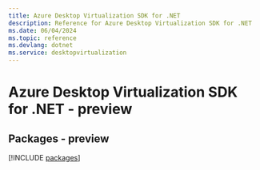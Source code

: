 ```yaml
---
title: Azure Desktop Virtualization SDK for .NET
description: Reference for Azure Desktop Virtualization SDK for .NET
ms.date: 06/04/2024
ms.topic: reference
ms.devlang: dotnet
ms.service: desktopvirtualization
---
```

# Azure Desktop Virtualization SDK for .NET - preview
## Packages - preview
[!INCLUDE [packages](desktop-virtualization-index.md)]